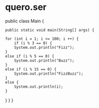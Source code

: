 # quero.ser 

public class Main {

	public static void main(String[] args) {
	
	for (int i = 1; i <= 100; i ++) {
		if (i % 3 == 0) {
		System.out.println("Fizz");
	}
	else if (i % 5 == 0) {
		System.out.println("Buzz");
	}
	else if (i % 15 == 0) {
		System.out.println("FizzBuzz");
	}
	else {
		System.out.println(i);
	}
  }
 }
}	
